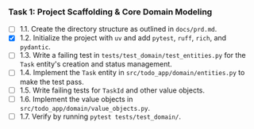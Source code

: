 ### Task 1: Project Scaffolding & Core Domain Modeling

- [ ] 1.1. Create the directory structure as outlined in `docs/prd.md`.
- [x] 1.2. Initialize the project with `uv` and add `pytest`, `ruff`, `rich`, and `pydantic`.
- [ ] 1.3. Write a failing test in `tests/test_domain/test_entities.py` for the `Task` entity's creation and status management.
- [ ] 1.4. Implement the `Task` entity in `src/todo_app/domain/entities.py` to make the test pass.
- [ ] 1.5. Write failing tests for `TaskId` and other value objects.
- [ ] 1.6. Implement the value objects in `src/todo_app/domain/value_objects.py`.
- [ ] 1.7. Verify by running `pytest tests/test_domain/`.
